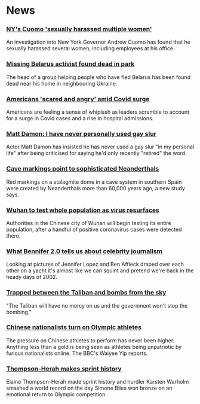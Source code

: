 # News
### [NY's Cuomo 'sexually harassed multiple women'](https://www.bbc.com/news/world-us-canada-58077255)
An investigation into New York Governor Andrew Cuomo has found that he sexually harassed several women, including employees at his office.
### [Missing Belarus activist found dead in park](https://www.bbc.com/news/world-europe-58065313)
The head of a group helping people who have fled Belarus has been found dead near his home in neighbouring Ukraine.
### [Americans 'scared and angry' amid Covid surge](https://www.bbc.com/news/world-us-canada-58014719)
Americans are feeling a sense of whiplash as leaders scramble to account for a surge in Covid cases and a rise in hospital admissions.
### [Matt Damon: I have never personally used gay slur](https://www.bbc.com/news/entertainment-arts-58069170)
Actor Matt Damon has insisted he has never used a gay slur "in my personal life" after being criticised for saying he'd only recently "retired" the word.
### [Cave markings point to sophisticated Neanderthals](https://www.bbc.com/news/world-europe-58070141)
Red markings on a stalagmite dome in a cave system in southern Spain were created by Neanderthals more than 60,000 years ago, a new study says.
### [Wuhan to test whole population as virus resurfaces](https://www.bbc.com/news/world-asia-china-58066744)
Authorities in the Chinese city of Wuhan will begin testing its entire population, after a handful of positive coronavirus cases were detected there. 
### [What Bennifer 2.0 tells us about celebrity journalism](https://www.bbc.com/news/entertainment-arts-58030649)
 Looking at pictures of Jennifer Lopez and Ben Affleck draped over each other on a yacht it's almost like we can squint and pretend we're back in the heady days of 2002. 
### [Trapped between the Taliban and bombs from the sky](https://www.bbc.com/news/world-asia-58074525)
"The Taliban will have no mercy on us and the government won't stop the bombing."
### [Chinese nationalists turn on Olympic athletes](https://www.bbc.com/news/world-asia-china-58024068)
The pressure on Chinese athletes to perform has never been higher. Anything less than a gold is being seen as athletes being unpatriotic by furious nationalists online. The BBC's Waiyee Yip reports.
### [Thompson-Herah makes sprint history](https://www.bbc.com/sport/olympics/58076523)
Elaine Thompson-Herah made sprint history and hurdler Karsten Warholm smashed a world record on the day Simone Biles won bronze on an emotional return to Olympic competition.
